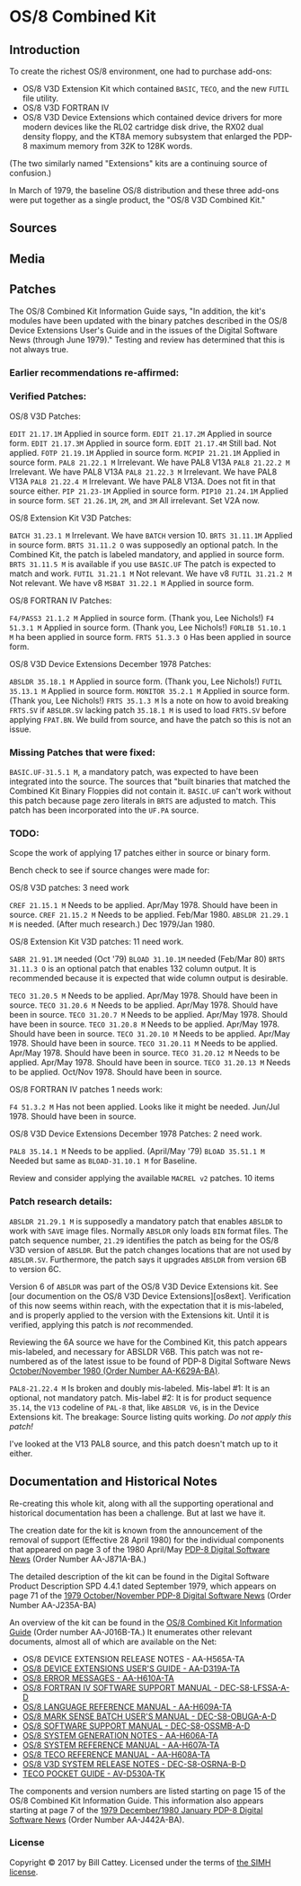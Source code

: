 # OS/8 Combined Kit

## Introduction

To create the richest OS/8 environment, one had to purchase add-ons:

* OS/8 V3D Extension Kit which contained `BASIC`, `TECO`, and the new `FUTIL`
file utility.
* OS/8 V3D FORTRAN IV
* OS/8 V3D Device Extensions which contained device drivers for more modern
devices like the RL02 cartridge disk drive, the RX02 dual density floppy, and
the KT8A memory subsystem that enlarged the PDP-8 maximum memory from 32K to
128K words.

(The two similarly named "Extensions" kits are a continuing source of confusion.)

In March of 1979, the baseline OS/8 distribution and these three add-ons were
put together as a single product, the "OS/8 V3D Combined Kit."

## Sources

## Media

## Patches

The OS/8 Combined Kit Information Guide says, "In addition, the kit's
modules have been updated with the binary patches described in the
OS/8 Device Extensions User's Guide and in the issues of the Digital
Software News (through June 1979)." Testing and review has determined
that this is not always true.

### Earlier recommendations re-affirmed:


### Verified Patches:

OS/8 V3D Patches:

`EDIT 21.17.1M` Applied in source form.
`EDIT 21.17.2M` Applied in source form.
`EDIT 21.17.3M` Applied in source form.
`EDIT 21.17.4M` Still bad. Not applied.
`FOTP 21.19.1M` Applied in source form.
`MCPIP 21.21.1M` Applied in source form.
`PAL8 21.22.1 M` Irrelevant. We have PAL8 V13A
`PAL8 21.22.2 M` Irrelevant. We have PAL8 V13A
`PAL8 21.22.3 M` Irrelevant. We have PAL8 V13A
`PAL8 21.22.4 M` Irrelevant. We have PAL8 V13A. Does not fit in that source either.
`PIP 21.23-1M` Applied in source form.
`PIP10 21.24.1M` Applied in source form.
`SET 21.26.1M`, `2M`, and `3M` All irrelevant. Set V2A now.

OS/8 Extension Kit V3D Patches:

`BATCH 31.23.1 M` Irrelevant. We have `BATCH` version 10.
`BRTS 31.11.1M` Applied in source form.
`BRTS 31.11.2 O` was supposedly an optional patch.  In the Combined
Kit, the patch is labeled mandatory, and applied in source form.
`BRTS 31.11.5 M` is available if you use `BASIC.UF` The patch is
expected to match and work.
`FUTIL 31.21.1 M` Not relevant. We have v8
`FUTIL 31.21.2 M` Not relevant. We have v8
`MSBAT 31.22.1 M` Applied in source form.

OS/8 FORTRAN IV Patches:

`F4/PASS3 21.1.2 M` Applied in source form. (Thank you, Lee Nichols!)
`F4 51.3.1 M` Applied in source form. (Thank you, Lee Nichols!)
`FORLIB 51.10.1 M` ha been applied in source form.
`FRTS 51.3.3 O` Has been applied in source form.

OS/8 V3D Device Extensions December 1978 Patches:

`ABSLDR 35.18.1 M` Applied in source form. (Thank you, Lee Nichols!)
`FUTIL 35.13.1 M` Applied in source form.
`MONITOR 35.2.1 M` Applied in source form. (Thank you, Lee Nichols!)
`FRTS 35.1.3 M` Is a note on how to avoid breaking `FRTS.SV` if
`ABSLDR.SV` lacking patch  `35.18.1 M` is used to load `FRTS.SV`
before applying `FPAT.BN`.  We build from source, and have the patch
so this is not an issue. 

### Missing Patches that were fixed:

`BASIC.UF-31.5.1 M`, a mandatory patch, was expected to have been
integrated into the source.  The sources that "built binaries that
matched the Combined Kit Binary Floppies did not contain
it. `BASIC.UF` can't work without this patch because page zero
literals in `BRTS` are adjusted to match.  This patch has been
incorporated into the `UF.PA` source.

### TODO:

Scope the work of applying 17 patches either in source or binary form.

Bench check to see if source changes were made for:

OS/8 V3D patches: 3 need work

`CREF 21.15.1 M` Needs to be applied. Apr/May 1978. Should have been in source.
`CREF 21.15.2 M` Needs to be applied. Feb/Mar 1980.
`ABSLDR 21.29.1 M` is needed. (After much research.) Dec 1979/Jan 1980.

OS/8 Extension Kit V3D patches: 11 need work.

`SABR 21.91.1M` needed (Oct '79)
`BLOAD 31.10.1M` needed (Feb/Mar 80)
`BRTS 31.11.3 O` is an optional patch that enables 132 column
output. It is recommended because it is expected that wide column
output is desirable.

`TECO 31.20.5 M` Needs to be applied. Apr/May 1978. Should have been in source.
`TECO 31.20.6 M` Needs to be applied. Apr/May 1978. Should have been in source.
`TECO 31.20.7 M` Needs to be applied. Apr/May 1978. Should have been in source.
`TECO 31.20.8 M` Needs to be applied. Apr/May 1978. Should have been in source.
`TECO 31.20.10 M` Needs to be applied. Apr/May 1978. Should have been in source.
`TECO 31.20.11 M` Needs to be applied. Apr/May 1978. Should have been in source.
`TECO 31.20.12 M` Needs to be applied. Apr/May 1978. Should have been in source.
`TECO 31.20.13 M` Needs to be applied. Oct/Nov 1978. Should have been in source.

OS/8 FORTRAN IV patches 1 needs work:

`F4 51.3.2 M` Has not been applied. Looks like it might be
needed. Jun/Jul 1978. Should have been in source.

OS/8 V3D Device Extensions December 1978 Patches: 2 need work.

`PAL8 35.14.1 M` Needs to be applied. (April/May '79)
`BLOAD 35.51.1 M`  Needed but same as `BLOAD-31.10.1 M` for Baseline.

Review and consider applying the available `MACREL v2` patches. 10 items

### Patch research details: 

`ABSLDR 21.29.1 M` is supposedly a mandatory patch that enables
`ABSLDR` to work with `SAVE` image files.  Normally `ABSLDR` only
loads `BIN` format files. The patch sequence number, `21.29`
identifies the patch as being for the OS/8 V3D version of `ABSLDR`.
But the patch changes locations that are not used by `ABSLDR.SV`.
Furthermore, the patch says it upgrades `ABSLDR` from version 6B to
version 6C.

Version 6 of `ABSLDR` was part of the OS/8 V3D Device Extensions kit.
See [our documention on the OS/8 V3D Device Extensions][os8ext].
Verification of this now seems within reach, with the expectation that
it is mis-labeled, and is properly applied to the version with the
Extensions kit. Until it is verified, applying this patch is *not*
recommended.

Reviewing the 6A source we have for the Combined Kit, this patch
appears mis-labeled, and necessary for ABSLDR V6B.  This patch was not
re-numbered as of the latest issue to be found of PDP-8 Digital
Software News [October/November 1980 (Order Number
AA-K629A-BA)][dsn-1980-10].

`PAL8-21.22.4 M` Is broken and doubly mis-labeled. Mis-label #1: It is
an optional, not mandatory patch. Mis-label #2: It is for product
sequence `35.14`, the `V13` codeline of `PAL-8` that, like `ABSLDR
V6`, is in the Device Extensions kit.  The breakage: Source listing
quits working.  *Do not apply this patch!*

I've looked at the V13 PAL8 source, and this patch doesn't match up
to it either.

## Documentation and Historical Notes

Re-creating this whole kit, along with all the supporting operational and
historical documentation has been a challenge.  But at last we have it.

The creation date for the kit is known from the announcement of the
removal of support (Effective 28 April 1980) for the individual
components that appeared on page 3 of the 1980 April/May [PDP-8
Digital Software News][dsn-1980-04] (Order Number AA-J871A-BA.)

The detailed description of the kit can be found in the Digital
Software Product Description SPD 4.4.1 dated September 1979, which
appears on page 71 of the [1979 October/November PDP-8 Digital
Software News][dsn-1979-10] (Order Number AA-J235A-BA)

An overview of the kit can be found in the [OS/8 Combined Kit
Information Guide][os8cktig] (Order number AA-J016B-TA.) It enumerates
other relevant documents, almost all of which are available on the Net:

* OS/8 DEVICE EXTENSION RELEASE NOTES - AA-H565A-TA
* [OS/8 DEVICE EXTENSIONS USER'S GUIDE - AA-D319A-TA][dev-ext-u-g]
* [OS/8 ERROR MESSAGES - AA-H610A-TA][os8-err-msgs]
* [OS/8 FORTRAN IV SOFTWARE SUPPORT MANUAL - DEC-S8-LFSSA-A-D][fiv-support]
* [OS/8 LANGUAGE REFERENCE MANUAL - AA-H609A-TA][os8-lang-ref]
* [OS/8 MARK SENSE BATCH USER'S MANUAL - DEC-S8-OBUGA-A-D][os8-msb]
* [OS/8 SOFTWARE SUPPORT MANUAL - DEC-S8-OSSMB-A-D][os8-soft-supt]
* [OS/8 SYSTEM GENERATION NOTES - AA-H606A-TA][os8-sysgen]
* [OS/8 SYSTEM REFERENCE MANUAL - AA-H607A-TA][os8-sys-ref]
* [OS/8 TECO REFERENCE MANUAL - AA-H608A-TA][os8-teco-ref]
* [OS/8 V3D SYSTEM RELEASE NOTES - DEC-S8-OSRNA-B-D][v3d-rel-notes]
* [TECO POCKET GUIDE - AV-D530A-TK][teco-pocket]

The components and version numbers are listed starting on page 15 of
the OS/8 Combined Kit Information Guide.  This information also
appears starting at page 7 of the [1979 December/1980 January PDP-8
Digital Software News][dsn-1979-12] (Order Number AA-J442A-BA).

### <a id="license"></a>License

Copyright © 2017 by Bill Cattey. Licensed under the terms of
[the SIMH license][sl].

[sl]: https://tangentsoft.com/pidp8i/doc/trunk/SIMH-LICENSE.md
[dsn-1980-04]:https://archive.org/details/bitsavers_decpdp8sofswNewsAAJ871ABA_952366
[dsn-1979-10]:https://archive.org/details/bitsavers_decpdp8sofswNewsAAJ235ABA_2298034
[os8cktig]:ftp://ftp.dbit.com/pub/pdp8/doc/os8cktig.doc
[dsn-1979-12]:https://archive.org/details/bitsavers_decpdp8sofswNewsAAJ442ABA_2496461
[dev-ext-u-g]:https://poetnerd.com/pdp8-alive/pdp8-alive/artifact/694f464f6aee76e7
[os8-err-msgs]:https://archive.org/details/bitsavers_decpdp8os8ar79_1411130
[fiv-support]:https://archive.org/details/bitsavers_decpdp8os8p_4653670
[os8-lang-ref]:https://archive.org/details/bitsavers_decpdp8os879_21565181
[os8-msb]:http://www.pdp8.net/pdp8cgi/query_docs/tifftopdf.pl/pdp8docs/dec-s8-obuga-a-d.pdf
[os8-soft-supt]:https://archive.org/details/bitsavers_decpdp8os8up_5566495
[os8-sysgen]:https://archive.org/details/bitsavers_decpdp8os8otes_1404154
[os8-sys-ref]:https://archive.org/details/bitsavers_decpdp8os8an_11163494
[os8-teco-ref]:https://archive.org/details/bitsavers_decpdp8os879_5310047
[v3d-rel-notes]:https://archive.org/details/bitsavers_decpdp8os8elN_488624
[teco-pocket]:https://archive.org/details/bitsavers_dectecoAVDde1978_3836960
[dsn-1980-10]:https://archive.org/details/bitsavers_decpdp8sofswNewsAAK629ABA_1652391
